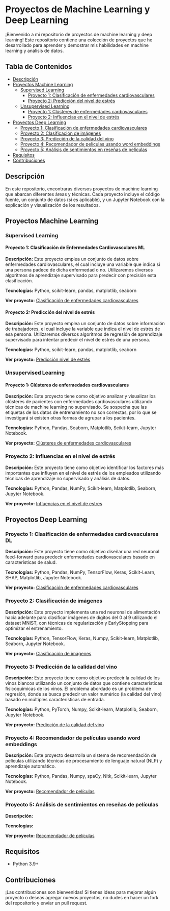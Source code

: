 # Proyectos de Machine Learning y Deep Learning

¡Bienvenido a mi repositorio de proyectos de machine learning y deep learning! Este repositorio contiene una colección de proyectos que he desarrollado para aprender y demostrar mis habilidades en machine learning y análisis de datos.

## Tabla de Contenidos

- [Descripción](#descripción)
- [Proyectos Machine Learning](#proyectos-machine-learning)
  - [Supervised Learning](#supervised-learning) 
    - [Proyecto 1: Clasificación de enfermedades cardiovasculares](#proyecto-1-clasificación-de-enfermedades-cardiovasculares-ml)
    - [Proyecto 2: Predicción del nivel de estrés](#proyecto-2-predicción-del-nivel-de-estrés)
  - [Unsupervised Learning](#unsupervised-learning)
    - [Proyecto 1: Clústeres de enfermedades cardiovasculares](#proyecto-1-clústeres-de-enfermedades-cardiovasculares)
    - [Proyecto 2: Influencias en el nivel de estrés](#proyecto-2-influencias-en-el-nivel-de-estrés)
- [Proyectos Deep Learning](#proyectos-deep-learning)
  - [Proyecto 1: Clasificación de enfermedades cardiovasculares](#proyecto-1-clasificación-de-enfermedades-cardiovasculares-dl)
  - [Proyecto 2: Clasificación de imágenes](#proyecto-2-clasificación-de-imágenes)
  - [Proyecto 3: Predicción de la calidad del vino](#proyecto-3-predicción-de-la-calidad-del-vino)
  - [Proyecto 4:  Recomendador de películas usando word embeddings](#proyecto-4-recomendador-de-películas-usando-word-embeddings)
  - [Proyecto 5: Análisis de sentimientos en reseñas de películas](#proyecto-5-análisis-de-sentimientos-en-reseñas-de-películas)
- [Requisitos](#requisitos)
- [Contribuciones](#contribuciones)

## Descripción

En este repositorio, encontrarás diversos proyectos de machine learning que abarcan diferentes áreas y técnicas. Cada proyecto incluye el código fuente, un conjunto de datos (si es aplicable), y un Jupyter Notebook con la explicación y visualización de los resultados.

## Proyectos Machine Learning

### Supervised Learning

#### Proyecto 1: Clasificación de Enfermedades Cardiovasculares ML

**Descripción:** Este proyecto emplea un conjunto de datos sobre enfermedades cardiovasculares, el cual incluye una variable que indica si una persona padece de dicha enfermedad o no. Utilizaremos diversos algoritmos de aprendizaje supervisado para predecir con precisión esta clasificación.

**Tecnologías:** Python, scikit-learn, pandas, matplotlib, seaborn

**Ver proyecto:** [Clasificación de enfermedades cardiovasculares](./Proyectos_Machine_Learning/Supervised_Learning/01_Clasificacion_Enfermedades_Cardiovasculares)

#### Proyecto 2: Predicción del nivel de estrés

**Descripción:** Este proyecto emplea un conjunto de datos sobre información de trabajadores, el cual incluye la variable que indica el nivel de estrés de esa persona. Utilizaremos diversos algoritmos de regresión de aprendizaje supervisado para intentar predecir el nivel de estrés de una persona.

**Tecnologías:** Python, scikit-learn, pandas, matplotlib, seaborn

**Ver proyecto:** [Predicción nivel de estrés](./Proyectos_Machine_Learning/Supervised_Learning/02_Prediccion_Nivel_Estres)

### Unsupervised Learning

#### Proyecto 1: Clústeres de enfermedades cardiovasculares

**Descripción:** Este proyecto tiene como objetivo analizar y visualizar los clústeres de pacientes con enfermedades cardiovasculares utilizando técnicas de machine learning no supervisado. Se sospecha que las etiquetas de los datos de entrenamiento no son correctas, por lo que se investigará si existen otras formas de agrupar a los pacientes.

**Tecnologías:** Python, Pandas, Seaborn, Matplotlib, Scikit-learn, Jupyter Notebook.

**Ver proyecto:** [Clústeres de enfermedades cardiovasculares](./Proyectos_Machine_Learning/Unsupervised_Learning/01_Clusteres_enfermedades_cardiovasculares)

### Proyecto 2: Influencias en el nivel de estrés

**Descripción:** Este proyecto tiene como objetivo identificar los factores más importantes que influyen en el nivel de estrés de los empleados utilizando técnicas de aprendizaje no supervisado y análisis de datos.

**Tecnologías:** Python, Pandas, NumPy, Scikit-learn, Matplotlib, Seaborn, Jupyter Notebook.

**Ver proyecto:** [Influencias en el nivel de estres](./Proyectos_Machine_Learning/Unsupervised_Learning/02_Influencias_nivel_estres)

## Proyectos Deep Learning

### Proyecto 1: Clasificación de enfermedades cardiovasculares DL

**Descripción:** Este proyecto tiene como objetivo diseñar una red neuronal feed-forward para predecir enfermedades cardiovasculares basado en características de salud.

**Tecnologías:** Python, Pandas, NumPy, TensorFlow, Keras, Scikit-Learn, SHAP, Matplotlib, Jupyter Notebook.

**Ver proyecto:** [Clasificación de enfermedades cardiovasculares](./Proyectos_Deep_Learning/01_Clasificacion_Enfermedades_Cardiovasculares)

### Proyecto 2: Clasificación de imágenes

**Descripción:** Este proyecto implementa una red neuronal de alimentación hacia adelante para clasificar imágenes de dígitos del 0 al 9 utilizando el dataset MNIST, con técnicas de regularización y EarlyStopping para optimizar el entrenamiento.

**Tecnologías:** Python, TensorFlow, Keras, Numpy, Scikit-learn, Matplotlib, Seaborn, Jupyter Notebook.

**Ver proyecto:** [Clasificación de imágenes](./Proyectos_Deep_Learning/02_Clasificacion_Imagenes)

### Proyecto 3: Predicción de la calidad del vino

**Descripción:** Este proyecto tiene como objetivo predecir la calidad de los vinos blancos utilizando un conjunto de datos que contiene características fisicoquímicas de los vinos. El problema abordado es un problema de regresión, donde se busca predecir un valor numérico (la calidad del vino) basado en múltiples características de entrada.

**Tecnologías:** Python, PyTorch, Numpy, Scikit-learn, Matplotlib, Seaborn, Jupyter Notebook.

**Ver proyecto:** [Predicción de la calidad del vino](./Proyectos_Deep_Learning/03_Prediccion_Calidad_Vino)

### Proyecto 4: Recomendador de películas usando word embeddings

**Descripción:** Este proyecto desarrolla un sistema de recomendación de películas utilizando técnicas de procesamiento de lenguaje natural (NLP) y aprendizaje automático.

**Tecnologías:** Python, Pandas, Numpy, spaCy, Nltk, Scikit-learn, Jupyter Notebook.

**Ver proyecto:** [Recomendador de películas](./Proyectos_Deep_Learning/04_Recomendador_peliculas)

### Proyecto 5: Análisis de sentimientos en reseñas de películas

**Descripción:** 

**Tecnologías:** 

**Ver proyecto:** [Recomendador de películas](./Proyectos_Deep_Learning/05_Analisis_Sentimientos_Reseñas_Peliculas)

## Requisitos

- Python 3.9+

## Contribuciones

¡Las contribuciones son bienvenidas! Si tienes ideas para mejorar algún proyecto o deseas agregar nuevos proyectos, no dudes en hacer un fork del repositorio y enviar un pull request.
